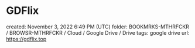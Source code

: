 # GDFlix

created: November 3, 2022 6:49 PM (UTC)
folder: BOOKMRKS-MTHRFCKR / BROWSR-MTHRFCKR / Cloud / Google Drive / Drive
tags: google drive
url: https://gdflix.top